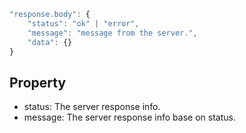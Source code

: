 ```js
"response.body": {
    "status": "ok" | "error",
    "message": "message from the server.",
    "data": {}
}
```

## Property
+ status: The server response info.
+ message: The server response info base on status.